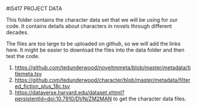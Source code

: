 #IS417 PROJECT DATA

This folder contains the character data set that we will be using for our code. It contains details about characters in novels through different decades.

The files are too large to be uploaded on github, so we will add the links here. It might be easier to download the files into the data folder and then test the code.
1) https://github.com/tedunderwood/noveltmmeta/blob/master/metadata/titlemeta.tsv
2) https://github.com/tedunderwood/character/blob/master/metadata/filtered_fiction_plus_18c.tsv
3) https://dataverse.harvard.edu/dataset.xhtml?persistentId=doi:10.7910/DVN/ZM2MAN to get the character data files. 
